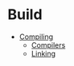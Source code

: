 # Build
- [Compiling](Compilers/README.md)
  - [Compilers](Compiling/Compilers.md)
  - [Linking](Compilers/Linking.md)